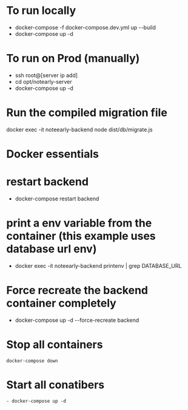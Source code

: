 # To run locally

- docker-compose -f docker-compose.dev.yml up --build
- docker-compose up -d


# To run on Prod (manually)

- ssh root@[server ip add]
- cd  opt/notearly-server  
- docker-compose up -d
# Run the compiled migration file
  docker exec -it noteearly-backend node dist/db/migrate.js

# Docker essentials
  # restart backend
  - docker-compose restart backend
  # print a env variable from the container (this example uses database url env)
  - docker exec -it noteearly-backend printenv | grep DATABASE_URL
  # Force recreate the backend container completely
  - docker-compose up -d --force-recreate backend
  # Stop all containers
    docker-compose down
  # Start all conatibers
    - docker-compose up -d